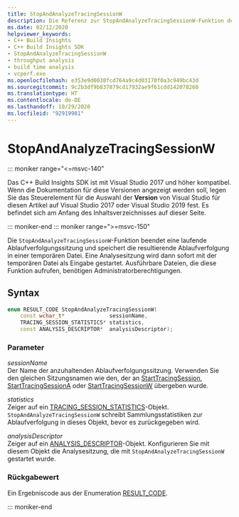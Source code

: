 ```yaml
---
title: StopAndAnalyzeTracingSessionW
description: Die Referenz zur StopAndAnalyzeTracingSessionW-Funktion des C++ Build Insights SDK.
ms.date: 02/12/2020
helpviewer_keywords:
- C++ Build Insights
- C++ Build Insights SDK
- StopAndAnalyzeTracingSessionW
- throughput analysis
- build time analysis
- vcperf.exe
ms.openlocfilehash: e353e9d0038fcd764a9c4d03170f0a3c949bc43d
ms.sourcegitcommit: 9c2b3df9b837879cd17932ae9f61cdd142078260
ms.translationtype: HT
ms.contentlocale: de-DE
ms.lasthandoff: 10/29/2020
ms.locfileid: "92919981"
---
```

# <a name="stopandanalyzetracingsessionw"></a>StopAndAnalyzeTracingSessionW

::: moniker range="<=msvc-140"

Das C++ Build Insights SDK ist mit Visual Studio 2017 und höher kompatibel. Wenn die Dokumentation für diese Versionen angezeigt werden soll, legen Sie das Steuerelement für die Auswahl der **Version** von Visual Studio für diesen Artikel auf Visual Studio 2017 oder Visual Studio 2019 fest. Es befindet sich am Anfang des Inhaltsverzeichnisses auf dieser Seite.

::: moniker-end
::: moniker range=">=msvc-150"

Die `StopAndAnalyzeTracingSessionW`-Funktion beendet eine laufende Ablaufverfolgungssitzung und speichert die resultierende Ablaufverfolgung in einer temporären Datei. Eine Analysesitzung wird dann sofort mit der temporären Datei als Eingabe gestartet. Ausführbare Dateien, die diese Funktion aufrufen, benötigen Administratorberechtigungen.

## <a name="syntax"></a>Syntax

```cpp
enum RESULT_CODE StopAndAnalyzeTracingSessionW(
    const wchar_t*              sessionName,
    TRACING_SESSION_STATISTICS* statistics,
    const ANALYSIS_DESCRIPTOR*  analysisDescriptor);
```

### <a name="parameters"></a>Parameter

*sessionName*\
Der Name der anzuhaltenden Ablaufverfolgungssitzung. Verwenden Sie den gleichen Sitzungsnamen wie den, der an [StartTracingSession](start-tracing-session.md), [StartTracingSessionA](start-tracing-session-a.md) oder [StartTracingSessionW](start-tracing-session-w.md) übergeben wurde.

*statistics*\
Zeiger auf ein [TRACING_SESSION_STATISTICS](../other-types/tracing-session-statistics-struct.md)-Objekt. `StopAndAnalyzeTracingSessionW` schreibt Sammlungsstatistiken zur Ablaufverfolgung in dieses Objekt, bevor es zurückgegeben wird.

*analysisDescriptor*\
Zeiger auf ein [ANALYSIS_DESCRIPTOR](../other-types/analysis-descriptor-struct.md)-Objekt. Konfigurieren Sie mit diesem Objekt die Analysesitzung, die mit `StopAndAnalyzeTracingSessionW` gestartet wurde.

### <a name="return-value"></a>Rückgabewert

Ein Ergebniscode aus der Enumeration [RESULT_CODE](../other-types/result-code-enum.md).

::: moniker-end
